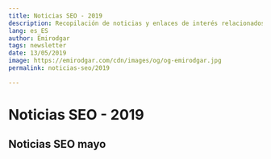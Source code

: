 ```yaml
---
title: Noticias SEO - 2019
description: Recopilación de noticias y enlaces de interés relacionados con el SEO y Marketing digital
lang: es_ES
author: Emirodgar
tags: newsletter
date: 13/05/2019
image: https://emirodgar.com/cdn/images/og/og-emirodgar.jpg
permalink: noticias-seo/2019

---
```


# Noticias SEO - 2019

## Noticias SEO mayo


<!--stackedit_data:
eyJoaXN0b3J5IjpbLTQxMzIzNDc4OF19
-->